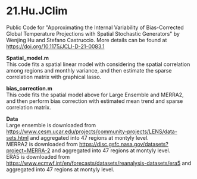 # 21.Hu.JClim
Public Code for "Approximating the Internal Variability of Bias-Corrected Global Temperature Projections with Spatial Stochastic Generators" by Wenjing Hu and Stefano Castruccio. More details can be found at https://doi.org/10.1175/JCLI-D-21-0083.1

**Spatial_model.m**<br />
This code fits a spatial linear model with considering the spatial correlation among regions and monthly variance, and then estimate the sparse correlation matrix with graphical lasso.

**bias_correction.m**<br />
This code fits the spatial model above for Large Ensemble and MERRA2, and then perform bias correction with estimated mean trend and sparse correlation matrix.

**Data**<br />
Large ensemble is downloaded from https://www.cesm.ucar.edu/projects/community-projects/LENS/data-sets.html and aggregated into 47 regions at montyly level.<br />
MERRA2 is downloaded from https://disc.gsfc.nasa.gov/datasets?project=MERRA-2 and aggregated into 47 regions at montyly level.<br />
ERA5 is downloaded from https://www.ecmwf.int/en/forecasts/datasets/reanalysis-datasets/era5 and aggregated into 47 regions at montyly level.


